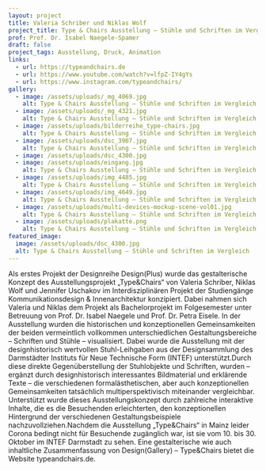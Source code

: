```yaml
---
layout: project
title: Valeria Schriber und Niklas Wolf
project_title: Type & Chairs Ausstellung – Stühle und Schriften im Vergleich
prof: Prof. Dr. Isabel Naegele-Spamer
draft: false
project_tags: Ausstellung, Druck, Animation
links:
  - url: https://typeandchairs.de
  - url: https://www.youtube.com/watch?v=lfpZ-IY4gYs
  - url: https://www.instagram.com/typeandchairs/
gallery:
  - image: /assets/uploads/_mg_4069.jpg
    alt: Type & Chairs Ausstellung – Stühle und Schriften im Vergleich
  - image: /assets/uploads/_mg_4321.jpg
    alt: Type & Chairs Ausstellung – Stühle und Schriften im Vergleich
  - image: /assets/uploads/bilderreihe_type-chairs.jpg
    alt: Type & Chairs Ausstellung – Stühle und Schriften im Vergleich
  - image: /assets/uploads/dsc_3907.jpg
    alt: Type & Chairs Ausstellung – Stühle und Schriften im Vergleich
  - image: /assets/uploads/dsc_4300.jpg
  - image: /assets/uploads/eingang.jpg
    alt: Type & Chairs Ausstellung – Stühle und Schriften im Vergleich
  - image: /assets/uploads/img_4485.jpg
    alt: Type & Chairs Ausstellung – Stühle und Schriften im Vergleich
  - image: /assets/uploads/img_4649.jpg
    alt: Type & Chairs Ausstellung – Stühle und Schriften im Vergleich
  - image: /assets/uploads/multi-devices-mockup-scene-vol01.jpg
    alt: Type & Chairs Ausstellung – Stühle und Schriften im Vergleich
  - image: /assets/uploads/plakatte.png
    alt: Type & Chairs Ausstellung – Stühle und Schriften im Vergleich
featured_image:
  image: /assets/uploads/dsc_4300.jpg
  alt: Type & Chairs Ausstellung – Stühle und Schriften im Vergleich
---
```

Als erstes Projekt der Designreihe Design(Plus) wurde das gestalterische Konzept des Ausstellungsprojekt „Type&Chairs“ von Valeria Schriber, Niklas Wolf und Jennifer Uschakov im Interdisziplinären Projekt der Studiengänge Kommunikationsdesign & Innenarchitektur konzipiert. Dabei nahmen sich Valeria und Niklas dem Projekt als Bachelorprojekt im Folgesemester unter Betreuung von Prof. Dr. Isabel Naegele und Prof. Dr. Petra Eisele. In der Ausstellung wurden die historischen und konzeptionellen Gemeinsamkeiten der beiden vermeintlich vollkommen unterschiedlichen Gestaltungsbereiche – Schriften und Stühle – visualisiert. Dabei wurde die Ausstellung mit der designhistorisch wertvollen Stuhl-Leihgaben aus der Designsammlung des Darmstädter Instituts für Neue Technische Form (INTEF) unterstützt.Durch diese direkte Gegenüberstellung der Stuhlobjekte und Schriften, wurden – ergänzt durch designhistorisch interessantes Bildmaterial und erklärende Texte – die verschiedenen formalästhetischen, aber auch konzeptionellen Gemeinsamkeiten tatsächlich multiperspektivisch miteinander vergleichbar. Unterstützt wurde dieses Ausstellungskonzept durch zahlreiche interaktive Inhalte, die es die Besuchenden erleichterten, den konzeptionellen Hintergrund der verschiedenen Gestaltungsbeispiele nachzuvollziehen.Nachdem die Ausstellung „Type&Chairs“ in Mainz leider Corona bedingt nicht für Besuchende zugänglich war, ist sie vom 10. bis 30. Oktober im INTEF Darmstadt zu sehen. Eine gestalterische wie auch inhaltliche Zusammenfassung von Design(Gallery) – Type&Chairs bietet die Website typeandchairs.de.